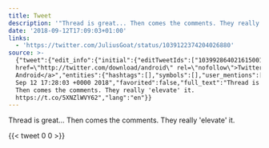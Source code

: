 ```yaml
---
title: Tweet
description: '"Thread is great... Then comes the comments. They really ''elevate'' it. "'
date: '2018-09-12T17:09:03+01:00'
links:
  - 'https://twitter.com/JuliusGoat/status/1039122374204026880'
source: >-
  {"tweet":{"edit_info":{"initial":{"editTweetIds":["1039928640216150017"],"editableUntil":"2018-09-12T18:28:03.424Z","editsRemaining":"5","isEditEligible":true}},"retweeted":false,"source":"<a
  href=\"http://twitter.com/download/android\" rel=\"nofollow\">Twitter for
  Android</a>","entities":{"hashtags":[],"symbols":[],"user_mentions":[],"urls":[{"url":"https://t.co/5XNZlWVY62","expanded_url":"https://twitter.com/JuliusGoat/status/1039122374204026880","display_url":"twitter.com/JuliusGoat/sta…","indices":["70","93"]}]},"display_text_range":["0","93"],"favorite_count":"0","id_str":"1039928640216150017","truncated":false,"retweet_count":"0","id":"1039928640216150017","possibly_sensitive":false,"created_at":"Wed
  Sep 12 17:28:03 +0000 2018","favorited":false,"full_text":"Thread is great...
  Then comes the comments. They really 'elevate' it.
  https://t.co/5XNZlWVY62","lang":"en"}}
---
```

Thread is great... Then comes the comments. They really 'elevate' it. 
    
{{< tweet 0 0 >}}
    
